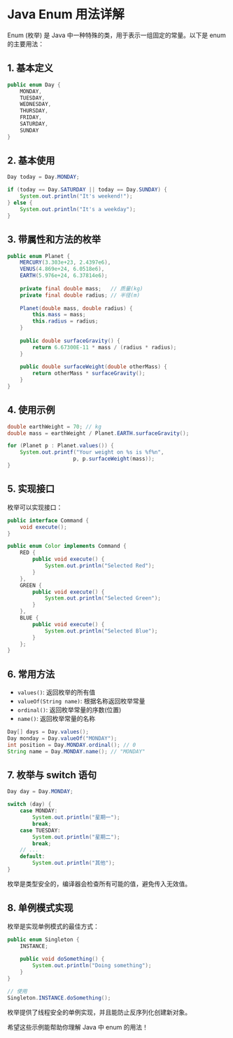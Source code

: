 # Java Enum 用法详解

Enum (枚举) 是 Java 中一种特殊的类，用于表示一组固定的常量。以下是 enum 的主要用法：

## 1. 基本定义

```java
public enum Day {
    MONDAY, 
    TUESDAY, 
    WEDNESDAY,
    THURSDAY, 
    FRIDAY, 
    SATURDAY, 
    SUNDAY
}
```

## 2. 基本使用

```java
Day today = Day.MONDAY;

if (today == Day.SATURDAY || today == Day.SUNDAY) {
    System.out.println("It's weekend!");
} else {
    System.out.println("It's a weekday");
}
```

## 3. 带属性和方法的枚举

```java
public enum Planet {
    MERCURY(3.303e+23, 2.4397e6),
    VENUS(4.869e+24, 6.0518e6),
    EARTH(5.976e+24, 6.37814e6);
    
    private final double mass;   // 质量(kg)
    private final double radius; // 半径(m)
    
    Planet(double mass, double radius) {
        this.mass = mass;
        this.radius = radius;
    }
    
    public double surfaceGravity() {
        return 6.67300E-11 * mass / (radius * radius);
    }
    
    public double surfaceWeight(double otherMass) {
        return otherMass * surfaceGravity();
    }
}
```

## 4. 使用示例

```java
double earthWeight = 70; // kg
double mass = earthWeight / Planet.EARTH.surfaceGravity();

for (Planet p : Planet.values()) {
    System.out.printf("Your weight on %s is %f%n", 
                     p, p.surfaceWeight(mass));
}
```

## 5. 实现接口

枚举可以实现接口：

```java
public interface Command {
    void execute();
}

public enum Color implements Command {
    RED {
        public void execute() {
            System.out.println("Selected Red");
        }
    },
    GREEN {
        public void execute() {
            System.out.println("Selected Green");
        }
    },
    BLUE {
        public void execute() {
            System.out.println("Selected Blue");
        }
    };
}
```

## 6. 常用方法

- `values()`: 返回枚举的所有值
- `valueOf(String name)`: 根据名称返回枚举常量
- `ordinal()`: 返回枚举常量的序数(位置)
- `name()`: 返回枚举常量的名称

```java
Day[] days = Day.values();
Day monday = Day.valueOf("MONDAY");
int position = Day.MONDAY.ordinal(); // 0
String name = Day.MONDAY.name(); // "MONDAY"
```

## 7. 枚举与 switch 语句

```java
Day day = Day.MONDAY;

switch (day) {
    case MONDAY:
        System.out.println("星期一");
        break;
    case TUESDAY:
        System.out.println("星期二");
        break;
    // ...
    default:
        System.out.println("其他");
}
```

枚举是类型安全的，编译器会检查所有可能的值，避免传入无效值。

## 8. 单例模式实现

枚举是实现单例模式的最佳方式：

```java
public enum Singleton {
    INSTANCE;
    
    public void doSomething() {
        System.out.println("Doing something");
    }
}

// 使用
Singleton.INSTANCE.doSomething();
```

枚举提供了线程安全的单例实现，并且能防止反序列化创建新对象。

希望这些示例能帮助你理解 Java 中 enum 的用法！